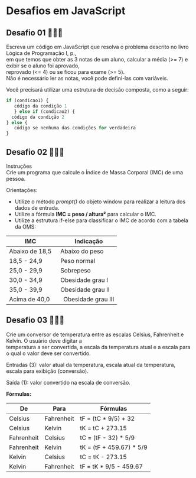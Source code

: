 # Desafios em JavaScript

## Desafio 01 👩🏻‍💻

Escreva um código em JavaScript que resolva o problema descrito no 
livro Lógica de Programação I, p.,   
em que temos que obter as 3 notas de um aluno, calcular a média (>= 7) e exibir se o aluno foi aprovado,   
reprovado (<= 4) ou se ficou para exame (>= 5).   
Não é necessário ler as notas, você pode defini-las com variáveis.

 Você precisará utilizar uma estrutura de decisão composta, como a seguir:
 ~~~js
 if (condicao1) {
    código da condição 1
    } else if (condicao2) {
   código da condição 2
 } else {
    código se nenhuma das condições for verdadeira
 }
~~~
##

## Desafio 02 👩🏻‍💻

Instruções  
Crie um programa que calcule o Índice de Massa Corporal (IMC) de uma pessoa.

Orientações:

- Utilize o método *prompt()* do objeto window para realizar a leitura dos dados de entrada.  
- Utilize a fórmula **IMC = peso / altura²** para calcular o IMC.  
- Utilize a estrutura if-else para classificar o IMC de acordo com a tabela da OMS:  

IMC            | Indicação
---------------|---------------  
Abaixo de 18,5 | Abaixo do peso  
18,5 - 24,9    | Peso normal  
25,0 - 29,9    | Sobrepeso  
30,0 - 34,9    | Obesidade grau I  
35,0 - 39,9    | Obesidade grau II  
Acima de 40,0  | Obesidade grau III  

## Desafio 03 👩🏻‍💻

Crie um conversor de temperatura entre as escalas Celsius, Fahrenheit e Kelvin. O usuário deve digitar a   
temperatura a ser convertida, a escala da temperatura atual e a escala para o qual o valor deve ser convertido.  

Entradas (3): valor atual da temperatura, escala atual da temperatura, escala para exibição (conversão).

Saída (1): valor convertido na escala de conversão.

**Fórmulas:**

De | Para | Fórmulas
---| -----| --------
Celsius| Fahrenheit| tF = (tC * 9/5) + 32
Celsius| Kelvin| tK = tC + 273.15
Fahrenheit| Celsius| tC = (tF - 32) * 5/9
Fahrenheit| Kelvin| tK = (tF + 459.67) * 5/9
Kelvin| Celsius| tC = tK - 273.15
Kelvin| Fahrenheit| tF = tK * 9/5 - 459.67
